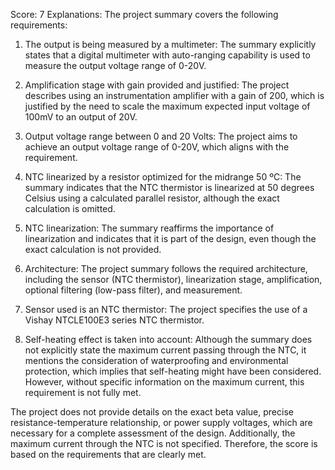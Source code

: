 Score: 7
Explanations: 
The project summary covers the following requirements:

1. The output is being measured by a multimeter: The summary explicitly states that a digital multimeter with auto-ranging capability is used to measure the output voltage range of 0-20V.

2. Amplification stage with gain provided and justified: The project describes using an instrumentation amplifier with a gain of 200, which is justified by the need to scale the maximum expected input voltage of 100mV to an output of 20V.

3. Output voltage range between 0 and 20 Volts: The project aims to achieve an output voltage range of 0-20V, which aligns with the requirement.

4. NTC linearized by a resistor optimized for the midrange 50 ºC: The summary indicates that the NTC thermistor is linearized at 50 degrees Celsius using a calculated parallel resistor, although the exact calculation is omitted.

5. NTC linearization: The summary reaffirms the importance of linearization and indicates that it is part of the design, even though the exact calculation is not provided.

6. Architecture: The project summary follows the required architecture, including the sensor (NTC thermistor), linearization stage, amplification, optional filtering (low-pass filter), and measurement.

7. Sensor used is an NTC thermistor: The project specifies the use of a Vishay NTCLE100E3 series NTC thermistor.

8. Self-heating effect is taken into account: Although the summary does not explicitly state the maximum current passing through the NTC, it mentions the consideration of waterproofing and environmental protection, which implies that self-heating might have been considered. However, without specific information on the maximum current, this requirement is not fully met.

The project does not provide details on the exact beta value, precise resistance-temperature relationship, or power supply voltages, which are necessary for a complete assessment of the design. Additionally, the maximum current through the NTC is not specified. Therefore, the score is based on the requirements that are clearly met.